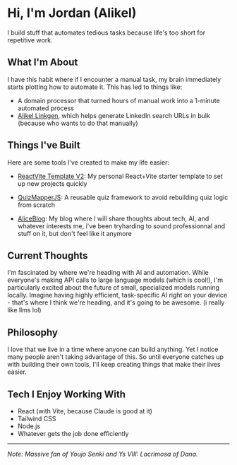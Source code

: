 # Hi, I'm Jordan (Alikel)

I build stuff that automates tedious tasks because life's too short for repetitive work.

## What I'm About

I have this habit where if I encounter a manual task, my brain immediately starts plotting how to automate it. This has led to things like:

- A domain processor that turned hours of manual work into a 1-minute automated process
- [Alikel Linkgen](https://github.com/AliKelDev/Alikel-Linkgen), which helps generate LinkedIn search URLs in bulk (because who wants to do that manually)

## Things I've Built

Here are some tools I've created to make my life easier:

- [ReactVite Template V2](https://github.com/AliKelDev/ReactVite-Template-V2): My personal React+Vite starter template to set up new projects quickly

- [QuizMapperJS](https://github.com/AliKelDev/QuizMapperJS): A reusable quiz framework to avoid rebuilding quiz logic from scratch

- [AliceBlog](https://github.com/AliKelDev/AliceBlog): My blog where I will share thoughts about tech, AI, and whatever interests me, i've been tryharding to sound professionnal and stuff on it, but don't feel like it anymore

## Current Thoughts

I'm fascinated by where we're heading with AI and automation. While everyone's making API calls to large language models (which is cool!), I'm particularly excited about the future of small, specialized models running locally. Imagine having highly efficient, task-specific AI right on your device - that's where I think we're heading, and it's going to be awesome. (i really like llms lol)

## Philosophy

I love that we live in a time where anyone can build anything. Yet I notice many people aren't taking advantage of this. So until everyone catches up with building their own tools, I'll keep creating things that make their lives easier.

## Tech I Enjoy Working With
- React (with Vite, because Claude is good at it)
- Tailwind CSS
- Node.js
- Whatever gets the job done efficiently

---
*Note: Massive fan of Youjo Senki and Ys VIII: Lacrimosa of Dana.* 
